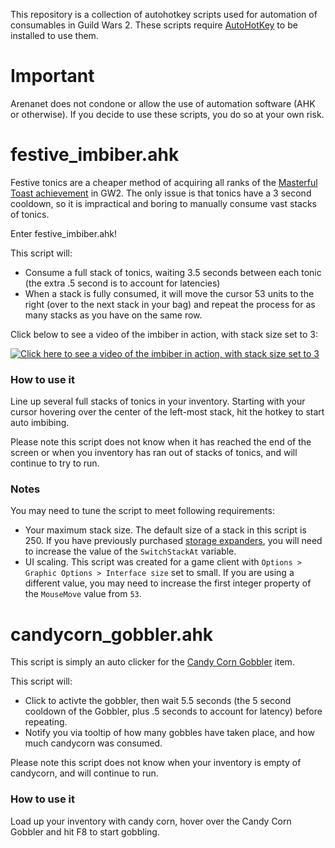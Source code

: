 This repository is a collection of autohotkey scripts used for automation of consumables in Guild Wars 2. These scripts require [AutoHotKey](https://www.autohotkey.com/) to be installed to use them.

# Important

Arenanet does not condone or allow the use of automation software (AHK or otherwise). If you decide to use these scripts, you do so at your own risk.

# festive_imbiber.ahk

Festive tonics are a cheaper method of acquiring all ranks of the [Masterful Toast achievement](https://wiki.guildwars2.com/wiki/Masterful_Toast) in GW2. The only issue is that tonics have a 3 second cooldown, so it is impractical and boring to manually consume vast stacks of tonics.

Enter festive_imbiber.ahk!

This script will:

- Consume a full stack of tonics, waiting 3.5 seconds between each tonic (the extra .5 second is to account for latencies)
- When a stack is fully consumed, it will move the cursor 53 units to the right (over to the next stack in your bag) and repeat the process for as many stacks as you have on the same row.

Click below to see a video of the imbiber in action, with stack size set to 3:

[![Click here to see a video of the imbiber in action, with stack size set to 3](https://img.youtube.com/vi/oXSInKh3MV4/hqdefault.jpg)](https://www.youtube.com/watch?v=oXSInKh3MV4)

### How to use it

Line up several full stacks of tonics in your inventory. Starting with your cursor hovering over the center of the left-most stack, hit the hotkey to start auto imbibing.

Please note this script does not know when it has reached the end of the screen or when you inventory has ran out of stacks of tonics, and will continue to try to run.

### Notes

You may need to tune the script to meet following requirements:

- Your maximum stack size. The default size of a stack in this script is 250. If you have previously purchased [storage expanders](https://wiki.guildwars2.com/wiki/Storage_Expander), you will need to increase the value of the `SwitchStackAt` variable.
- UI scaling. This script was created for a game client with `Options > Graphic Options > Interface size` set to small. If you are using a different value, you may need to increase the first integer property of the `MouseMove` value from `53`.

# candycorn_gobbler.ahk

This script is simply an auto clicker for the [Candy Corn Gobbler](https://wiki.guildwars2.com/wiki/Candy_Corn_Gobbler) item.

This script will:

- Click to activte the gobbler, then wait 5.5 seconds (the 5 second cooldown of the Gobbler, plus .5 seconds to account for latency) before repeating.
- Notify you via tooltip of how many gobbles have taken place, and how much candycorn was consumed.

Please note this script does not know when your inventory is empty of candycorn, and will continue to run.

### How to use it

Load up your inventory with candy corn, hover over the Candy Corn Gobbler and hit F8 to start gobbling.
